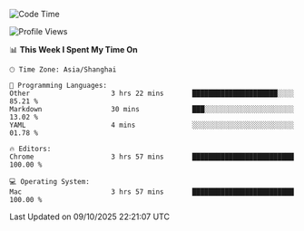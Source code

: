 <!--START_SECTION:waka-->
![Code Time](http://img.shields.io/badge/Code%20Time-4%2C510%20hrs%2048%20mins-blue)

![Profile Views](http://img.shields.io/badge/Profile%20Views-0-blue)

📊 **This Week I Spent My Time On** 

```text
🕑︎ Time Zone: Asia/Shanghai

💬 Programming Languages: 
Other                    3 hrs 22 mins       █████████████████████░░░░   85.21 % 
Markdown                 30 mins             ███░░░░░░░░░░░░░░░░░░░░░░   13.02 % 
YAML                     4 mins              ░░░░░░░░░░░░░░░░░░░░░░░░░   01.78 % 

🔥 Editors: 
Chrome                   3 hrs 57 mins       █████████████████████████   100.00 % 

💻 Operating System: 
Mac                      3 hrs 57 mins       █████████████████████████   100.00 % 
```


 Last Updated on 09/10/2025 22:21:07 UTC
<!--END_SECTION:waka-->